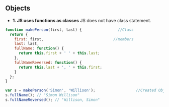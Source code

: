 ## Objects
- **1. JS uses functions as classes** JS does not have class statement.
```js
function makePerson(first, last) {                //Class 
  return {
    first: first,                               //members
    last: last,
    fullName: function() {
      return this.first + ' ' + this.last;
    },
    fullNameReversed: function() {
      return this.last + ', ' + this.first;
    }
  };
}

var s = makePerson('Simon', 'Willison');                  //Created Object
s.fullName(); // "Simon Willison"
s.fullNameReversed(); // "Willison, Simon"
```
